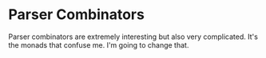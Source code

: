 # Parser Combinators

Parser combinators are extremely interesting but also very complicated. 
It's the monads that confuse me. I'm going to change that.
